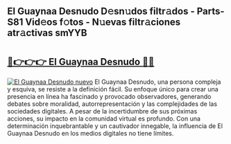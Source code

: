 ## El Guaynaa Desnudo D𝚎sn𝚞dos filtr𝚊dos - Parts-S81 Vid𝚎os f𝚘tos - N𝚞evas filtr𝚊ciones atr𝚊ctivas smYYB

# <h2><a href="http://mb7rkks.tromn.icu/?c=El+Guaynaa+Desnudo">🔗👉👉👉 El Guaynaa Desnudo 🔗🔗</a></h2>

[![El Guaynaa Desnudo nuevo](https://i.imgur.com/pEAQMta.gif)](http://mb7rkks.tromn.icu/?c=El+Guaynaa+Desnudo)
El Guaynaa Desnudo, una persona compleja y esquiva, se resiste a la definición fácil. Su enfoque único para crear una presencia en línea ha fascinado y provocado observadores, generando debates sobre moralidad, autorrepresentación y las complejidades de las sociedades digitales. A pesar de la incertidumbre de sus próximas acciones, su impacto en la comunidad virtual es profundo. Con una determinación inquebrantable y un cautivador innegable, la influencia de El Guaynaa Desnudo en los medios digitales no tiene límites.
